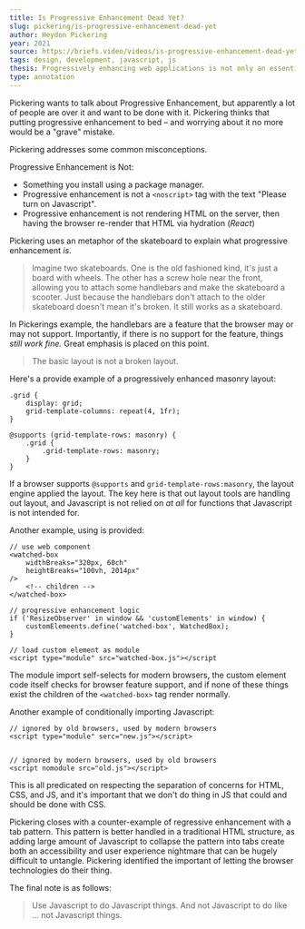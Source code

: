 ```yaml
---
title: Is Progressive Enhancement Dead Yet?
slug: pickering/is-progressive-enhancement-dead-yet
author: Heydon Pickering
year: 2021
source: https://briefs.video/videos/is-progressive-enhancement-dead-yet/
tags: design, development, javascript, js
thesis: Progressively enhancing web applications is not only an essential practice for accessibility, but it provides a framework to respect separation of concerns in technology _and_ reduce boilerplate, polyfills, and otherwise kludgy code. 
type: annotation
---
```


Pickering wants to talk about Progressive Enhancement, but apparently a lot of people are over it and want to be done with it. Pickering thinks that putting progressive enhancement to bed – and worrying about it no more would be a "grave" mistake. 

Pickering addresses some common misconceptions. 

Progressive Enhancement is Not:
- Something you install using a package manager.
- Progressive enhancement is not a `<noscript>` tag with the text "Please turn on Javascript".
- Progressive enhancement is not rendering HTML on the server, then having the browser re-render that HTML via hydration (_React_)

Pickering uses an metaphor of the skateboard to explain what progressive enhancement _is_.

> Imagine two skateboards. One is the old fashioned kind, it's just a board with wheels. The other has a screw hole near the front, allowing you to attach some handlebars and make the skateboard a scooter. Just because the handlebars don't attach to the older skateboard doesn't mean it's broken. It still works as a skateboard. 

In Pickerings example, the handlebars are a feature that the browser may or may not support. Importantly, if there is no support for the feature, things _still work fine._ Great emphasis is placed on this point.

> The basic layout is not a broken layout.

Here's a provide example of a progressively enhanced masonry layout:

```
.grid {
	display: grid;
	grid-template-columns: repeat(4, 1fr);
}

@supports (grid-template-rows: masonry) {
	.grid {
		.grid-template-rows: masonry;
	}
}
```

If a browser supports `@supports` and `grid-template-rows:masonry`, the layout engine applied the layout. The key here is that out layout tools are handling out layout, and Javascript is not relied on _at all_ for functions that Javascript is not intended for. 

Another example, using [<watched-box>](https://github.com/Heydon/watched-box) is provided:

```
// use web component
<watched-box
	widthBreaks="320px, 60ch"
	heightBreaks="100vh, 2014px" 
/>
	<!-- children -->
</watched-box>

// progressive enhancement logic 
if ('ResizeObserver' in window && 'customElements' in window) {
	customElemeents.define('watched-box', WatchedBox);
}	

// load custom element as module
<script type="module" src="watched-box.js"></script
```

The module import self-selects for modern browsers, the custom element code itself checks for browser feature support, and if none of these things exist the children of the `<watched-box>` tag render normally.

Another example of conditionally importing Javascript:

```
// ignored by old browsers, used by modern browsers
<script type="module" serc="new.js"></script>


// ignored by modern browsers, used by old browsers
<script nomodule src="old.js"></script>
```

This is all predicated on respecting the separation of concerns for HTML, CSS, and JS, and it's important that we don't do thing in JS that could and should be done with CSS. 

Pickering closes with a counter-example of regressive enhancement with a tab pattern. This pattern is better handled in a traditional HTML structure, as adding large amount of Javascript to collapse the pattern into tabs create both an accessibility and user experience nightmare that can be hugely difficult to untangle. Pickering identified the important of letting the browser technologies do their thing. 

The final note is as follows:

> Use Javascript to do Javascript things. And not Javascript to do like … not Javascript things. 